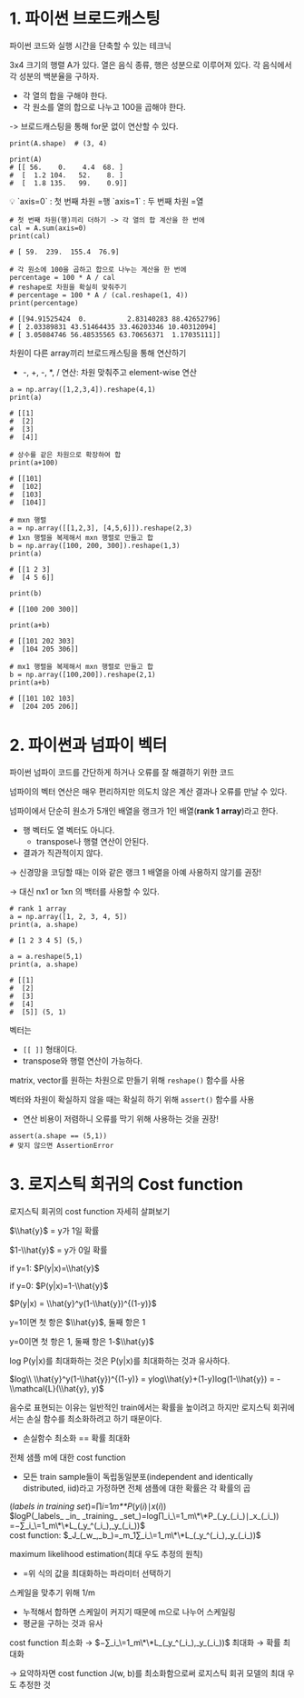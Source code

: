 # 1\. 파이썬 브로드캐스팅

파이썬 코드와 실행 시간을 단축할 수 있는 테크닉

3x4 크기의 행렬 A가 있다. 열은 음식 종류, 행은 성분으로 이루어져 있다. 각 음식에서 각 성분의 백분율을 구하자.

- 각 열의 합을 구해야 한다.
- 각 원소를 열의 합으로 나누고 100을 곱해야 한다.

\-> 브로드캐스팅을 통해 for문 없이 연산할 수 있다.

```
print(A.shape)  # (3, 4)

print(A)
# [[ 56.    0.    4.4  68. ]
#  [  1.2 104.   52.    8. ]
#  [  1.8 135.   99.    0.9]]
```

💡 \`axis=0\` : 첫 번째 차원 =행 \`axis=1\` : 두 번째 차원 =열

```
# 첫 번째 차원(행)끼리 더하기 -> 각 열의 합 계산을 한 번에
cal = A.sum(axis=0)
print(cal)

# [ 59.  239.  155.4  76.9]
```

```
# 각 원소에 100을 곱하고 합으로 나누는 계산을 한 번에
percentage = 100 * A / cal
# reshape로 차원을 확실히 맞춰주기
# percentage = 100 * A / (cal.reshape(1, 4))
print(percentage)

# [[94.91525424  0.          2.83140283 88.42652796]
# [ 2.03389831 43.51464435 33.46203346 10.40312094]
# [ 3.05084746 56.48535565 63.70656371  1.17035111]]
```

차원이 다른 array끼리 브로드캐스팅을 통해 연산하기

- \-, +, -, \*, / 연산: 차원 맞춰주고 element-wise 연산

```
a = np.array([1,2,3,4]).reshape(4,1)
print(a)

# [[1]
#  [2]
#  [3]
#  [4]]

# 상수를 같은 차원으로 확장하여 합
print(a+100)

# [[101]
#  [102]
#  [103]
#  [104]]
```

```
# mxn 행렬
a = np.array([[1,2,3], [4,5,6]]).reshape(2,3)
# 1xn 행렬을 복제해서 mxn 행렬로 만들고 합
b = np.array([100, 200, 300]).reshape(1,3)
print(a)

# [[1 2 3]
#  [4 5 6]]

print(b)

# [[100 200 300]]

print(a+b)

# [[101 202 303]
#  [104 205 306]]
```

```
# mx1 행렬을 복제해서 mxn 행렬로 만들고 합
b = np.array([100,200]).reshape(2,1)
print(a+b)

# [[101 102 103]
#  [204 205 206]]
```

# 2\. 파이썬과 넘파이 벡터

파이썬 넘파이 코드를 간단하게 하거나 오류를 잘 해결하기 위한 코드

넘파이의 벡터 연산은 매우 편리하지만 의도치 않은 계산 결과나 오류를 만날 수 있다.

넘파이에서 단순히 원소가 5개인 배열을 랭크가 1인 배열(**rank 1 array**)라고 한다.

- 행 벡터도 열 벡터도 아니다.
  - transpose나 행렬 연산이 안된다.
- 결과가 직관적이지 않다.

→ 신경망을 코딩할 때는 이와 같은 랭크 1 배열을 아예 사용하지 않기를 권장!

→ 대신 nx1 or 1xn 의 백터를 사용할 수 있다.

```
# rank 1 array
a = np.array([1, 2, 3, 4, 5])
print(a, a.shape)

# [1 2 3 4 5] (5,)
```

```
a = a.reshape(5,1)
print(a, a.shape)

# [[1]
#  [2]
#  [3]
#  [4]
#  [5]] (5, 1)
```

벡터는

- `[[ ]]` 형태이다.
- transpose와 행렬 연산이 가능하다.

matrix, vector를 원하는 차원으로 만들기 위해 `reshape()` 함수를 사용

벡터와 차원이 확실하지 않을 때는 확실히 하기 위해 `assert()` 함수를 사용

- 연산 비용이 저렴하니 오류를 막기 위해 사용하는 것을 권장!

```
assert(a.shape == (5,1))
# 맞지 않으면 AssertionError
```

# 3\. 로지스틱 회귀의 Cost function

로지스틱 회귀의 cost function 자세히 살펴보기

$\\hat{y}$ = y가 1일 확률

$1-\\hat{y}$ = y가 0일 확률

if y=1: $P(y|x)=\\hat{y}$

if y=0: $P(y|x)=1-\\hat{y}$

$P(y|x) = \\hat{y}^y(1-\\hat{y})^{(1-y)}$

y=1이면 첫 항은 $\\hat{y}$, 둘째 항은 1

y=0이면 첫 항은 1, 둘째 항은 1-$\\hat{y}$

log P(y|x)를 최대화하는 것은 P(y|x)를 최대화하는 것과 유사하다.

$log\\ \\hat{y}^y(1-\\hat{y})^{(1-y)} = ylog\\hat{y}+(1-y)log(1-\\hat{y}) = -\\mathcal{L}(\\hat{y}, y)$

음수로 표현되는 이유는 일반적인 train에서는 확률을 높이려고 하지만 로지스틱 회귀에서는 손실 함수를 최소화하려고 하기 때문이다.

- 손실함수 최소화 == 확률 최대화

전체 샘플 m에 대한 cost function

- 모든 train sample들이 독립동일분포(independent and identically distributed, iid)라고 가정하면 전체 샘플에 대한 확률은 각 확률의 곱

(_labels_ _in_ _training_ _set_)=∏*i*\=1*m\*\*P*(_y_(_i_)∣*x*(_i_))  
$logP(_labels_ _in_ _training_ _set_)=log∏_i_\=1_m\*\*P_(_y_(_i_)∣_x_(_i_)) =−∑_i_\=1_m\*\*L_(_y_^(_i_),_y_(_i_))$  
cost function: $_J_(_w_,_b_)=_m_1∑_i_\=1_m\*\*L_(_y_^(_i_),_y_(_i_))$

maximum likelihood estimation(최대 우도 추정의 원칙)

- \=위 식의 값을 최대화하는 파라미터 선택하기

스케일을 맞추기 위해 1/m

- 누적해서 합하면 스케일이 커지기 때문에 m으로 나누어 스케일링
- 평균을 구하는 것과 유사

cost function 최소화 → $−∑_i_\=1_m\*\*L_(_y_^(_i_),_y_(_i_))$ 최대화 → 확률 최대화

→ 요약하자면 cost function J(w, b)를 최소화함으로써 로지스틱 회귀 모델의 최대 우도 추정한 것
